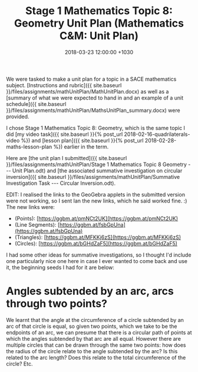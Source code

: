 ﻿---
layout: post
title:  "Stage 1 Mathematics Topic 8: Geometry Unit Plan (Mathematics C&M: Unit Plan)"
date:   2018-03-23 12:00:00 +1030
categories: MTeach mathCM  stage1mathsMethods s1mm-Topic8-Geometry
tags: [1-1, 1-2, 1-5, 2-1, 2-2, 2-3, 2-6, 3-1, 3-2, 3-4, 4-1, 4-5]
---

We were tasked to make a unit plan for a topic in a SACE mathematics subject. [Instructions and rubric]({{ site.baseurl }}/files/assignments/mathUnitPlan/MathUnitPlan.docx) as well as a [summary of what we were expected to hand in and an example of a unit schedule]({{ site.baseurl }}/files/assignments/mathUnitPlan/MathsUnitPlan_summary.docx) were provided.

I chose Stage 1 Mathematics Topic 8: Geometry, which is the same topic I did [my video task]({{ site.baseurl }}{% post_url 2018-02-16-quadrilaterals-video %}) and [lesson plan]({{ site.baseurl }}{% post_url 2018-02-28-maths-lesson-plan %}) earlier in the term. 

Here are [the unit plan I submitted]({{ site.baseurl }}/files/assignments/mathUnitPlan/Stage 1 Mathematics Topic 8 Geometry --- Unit Plan.odt) and [the associated summative investigation on circular inversion]({{ site.baseurl }}/files/assignments/mathUnitPlan/Summative Investigation Task --- Circular Inversion.odt). 

EDIT: I realised the links to the GeoGebra applets in the submitted version were not working, so I sent Ian the new links, which he said worked fine. :) The new links were:
 - (Points): [https://ggbm.at/pmNCt2UK](https://ggbm.at/pmNCt2UK)
 - (Line Segments): [https://ggbm.at/fsbGpUna](https://ggbm.at/fsbGpUna)
 - (Triangles): [https://ggbm.at/MFKKj6zS](https://ggbm.at/MFKKj6zS)
 - (Circles): [https://ggbm.at/bGHdZaF5](https://ggbm.at/bGHdZaF5)




I had some other ideas for summative investigations, so I thought I'd include one particularly nice one here in case I ever wanted to come back and use it, the beginning seeds I had for it are below:

# Angles subtended by an arc, arcs through two points?

We learnt that the angle at the circumference of a circle subtended by an arc of that circle is equal, so given two points, which we take to be the endpoints of an arc, we can presume that there is a circular path of points at which the angles subtended by that arc are all equal. However there are multiple circles that can be drawn through the same two points: how does the radius of the circle relate to the angle subtended by the arc? Is this related to the arc length? Does this relate to the total circumference of the circle? Etc.


